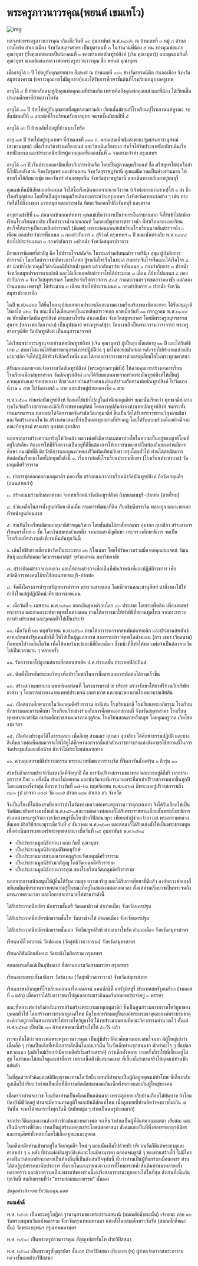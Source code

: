 # พระครูภาวนาวรคุณ(พยนต์  เขมเทโว)

![img](/images/master/_Master_Pawana.jpeg)

หลวงพ่อพระครูภาวนาวรคุณ เกิดเมื่อวันที่ ๑๙ กุมภาพันธ์ พ.ศ.๒๔๗๖ ณ บ้านเลขที่ ๓ หมู่ ๘ ตำบลบางโทรัด อำเภอเมือง จังหวัดสมุทรสาคร  เป็นบุตรคนที่ ๓ ในจำนวนพี่น้อง ๕ คน ของคุณพ่อแถบ  คุณาบุตร (ซึ่งคุณพ่อแถบเป็นน้องคนที่ ๑ ของท่านพ่อบัณฑูรย์สิงห์ (เจิม  คุณาบุตร))  และคุณแม่กิมลี้  คุณาบุตร นามเดิมของหลวงพ่อพระครูภาวนาวรคุณ ชื่อ พยนต์  คุณาบุตร

เมื่ออายุได้ ๖ ปี ไปอยู่กับคุณยายนาค  ยิ้มหงส์ ณ บ้านเลขที่ ๓๓๖ ข้างวัดธรรมนิมิต อำเภอเมือง จังหวัดสมุทรสงคราม (เพราะคุณยายไม่มีลูกชาย)และได้รับการศึกษาขั้นต้นที่โรงเรียนอนุบาลครูเทพ

อายุได้ ๙ ปี ย้ายกลับมาอยู่กับคุณพ่อคุณแม่ที่บ้านเกิด เพราะคิดถึงคุณพ่อคุณแม่ และพี่น้อง ได้เรียนชึ้นประถมศึกษาที่บ้านบางโทรัด

อายุได้ ๑๑ ปี ย้ายไปอยู่กับคุณยายที่สมุทรสงครามอีก เรียนชั้นมัธยมที่โรงเรียนปุโรทกานนท์บูรณะ จบชั้นมัธยมปีที่ ๓ และต่อที่โรงเรียนศรัทธาสมุทร จนจบชั้นมัธยมปีที่ ๕

อายุได้ ๑๖ ปี ย้ายกลับไปอยู่ที่บ้านบางโทรัด

อายุ ๑๗ ปี ย้ายไปอยู่กรุงเทพฯ ที่บ้านเลขที่ ๑๑๑ ก. ตลาดสมเด็จเชิงสะพานปฐมบรมราชานุสรณ์ (สะพานพุทธ) เพื่อเรียนวิชาช่างเครื่องยนต์ และวิชาเดินเรือทะเล สำเร็จได้รับประกาศนียบัตรเดินเรือชายฝั่งทะเล และประกาศนียบัตรผู้ควบคุมเครื่องกลชั้นที่ ๑ จากกรมเจ้าท่า กรุงเทพฯ

อายุได้ ๑๘ ปี เริ่มประกอบอาชีพเกี่ยวกับการเดินเรือ โดยเป็นผู้ควบคุมเรือยนต์ ชื่อ ศรีสมุทรได้นำเรือลำนี้ไปถึงหลังสวน จังหวัดชุมพร และบ้านดอน จังหวัดสุราษฎร์ธานี คุณแม่มีความเป็นห่วงท่านมาก ให้ขายเรือให้กับนายชุ่ม ทองจันทร์ อำเภอพุนพิน จังหวัดสุราษฎร์ธานี และเดินทางกลับมาอยู่ธนบุรี

คุณแม่เห็นมีนิสัยชอบเดินทะเล จึงได้ซื้อเรือเดินทะเลจากนายกังวาน (เจ้าพ่อบางนกแขวก)ให้ ๑ ลำ ชื่อเรือศรีบุญล้อม โดยให้เป็นผู้ควบคุมเรือเดินทะเลระหว่างกรุงเทพฯ ถึงจังหวัดชายทะเลต่าง ๆ เช่น ทางทิศใต้ไปถึงสงขลา เกาะสมุย และเกาะพงัน ทิศตะวันออกไปถึงจันทบุรี และตราด

อายุย่างเข้าปีที่ ๒๐ ก่อนจะเข้าเกณฑ์ทหาร คุณแม่เห็นว่าการเป็นทหารนั้นลำบากมาก จึงให้เข้าไปสมัครเรียนโรงเรียนนายสิบ เป็นตำรวจน้ำนอกเกณฑ์ ในกองบัญชาการตำรวจน้ำ ที่ท่าเรือคลองเตยเรียนสำเร็จได้บรรจุเป็นนายสิบตำรวจตรี (พิเศษ) เพราะก่อนเกณฑ์เข้าเรียนโรงเรียนนายสิบตำรวจน้ำ ๖ เดือน ออกประจำการที่แผนก ๓ กองกำกับการ ๓ สุริวงศ์ กรุงเทพฯ ๑ ปี ขณะนั้นตรงกับ พ.ศ.๒๔๙๔ ย้ายไปประจำแผนก ๑ กองกำกับการ ๓ปากน้ำ จังหวัดสมุทรปราการ

มีรายการพิเศษที่สำคัญ คือ ไปปราบโจรสลัดจีน ในทะเลร่วมกับพลตำรวจตรีนิจ  สุขุม ผู้บังคับการตำรวจน้ำ โดยเรือตำรวจชาติตระการโกศล สู้รบกับโจรจีนในทะเล สามารถจับโจรจีนและได้เรือโจร ๔ ลำ นำเข้าไปควบคุมไว้ดำเนินคดีที่ปากน้ำชุมพร แล้วกลับมาประจำที่แผนก ๑ กองกำกับการ ๓ ปากน้ำ จังหวัดสมุทปราการตามปกติ และได้เลื่อนยศสิบตำรวจโทได้ประมาณ ๓ เดือน ก็ย้ายไปแผนก ๔ กองกำกับการ ๑ จังหวัดสมุทรสาคร โดยประจำเรือตรวจการ ๕๐๕ ลาดตะเวนตรวจเขตอ่าวมหาชัย แม่กลอง บ้านแหลม เพชรบุรี ได้ประมาณ ๘ เดือน ย้ายไปประจำแผนก ๑ กองกำกับการ ๓ ปากน้ำ จังหวัดสมุทรปราการอีก

ในปี พ.ศ.๒๔๙๙ ได้ยื่นใบลาอุปสมบทตามประเพณีและตามความเรียกร้องของบิดามารดา ได้รับอนุญาติให้ลาได้ ๑๒๐ วัน ขณะนั้นได้เลื่อนยศเป็นนายสิบตำรวจเอก บวชเมื่อวันที่ ๑๑ กรกฎาคม ฑ.ศ.๒๔๙๙ ณ พัทธสีมาวัดบัณฑูรย์สิงห์ ตำบลบางโทรัด อำเภอเมือง จังหวัดสมุทรสาคร โดยมีพระครูสมุทรธรรมสุนทร (หลวงพ่อวัดกาหลง) เป็นอุปชฌาย์ พระครูหงส์สุธา วัดบางพลี เป็นพระกรรมวาจาจารย์ พระครูสาครวุฒิชัย วัดบัณฑูรสิงห์ เป็นอนุสาวนาจารย์

ได้เรียนพระกรรมฐานจากท่านพ่อบัณฑูรย์สิงห์ (เจิม  คุณาบุตร) ผู้เป็นลุง ตั้งแต่อายุ ๑๑ ปี และได้รับอิธิบาท ๔ ต่อมาไม่นานได้รับธรรมานุสรณ์การปฏิบัติย่อ ๆ มาไม่ค่อยสม่ำเสมอ หลังจากไปทำงานแล้วกลับมาบวชอีก จึงได้ปฏิบัติจริงจังอีกครั้งหนึ่ง และได้ลาออกจากราชการด้วยเหตุเลื่อมใสในพระพุทธศาสนา

ด้รับมอบหมายจากเจ้าอาวาสวัดบัณฑูรย์สิงห์ (พระครูสาครวุฒิชัย) ให้ควบคุมการสร้างอาคารเรียนโรงเรียนเมืองสมุทรสาคร วัดบัณฑูรย์สิงห์ และได้รับมอบหมายจากท่านพ่อบัณฑูรย์สิงห์ให้เป็นผู้ควบคุมช่างและจ่ายค่าแรงงา ชักชวนชาวบ้านสร้างถนนเดินเท้าร่วมกับท่านพ่อบัณฑูรย์สิงห์ ไปวัดบางน้ำวน ๑ สาย ไปวัดบางพลี ๑ สาย และเข้าหมู่บ้านคลองซื่อ ๑ สาย

พ.ศ.๒๕๐๑ ท่านพ่อบัณฑูรย์สิงห์ นิมนต์ให้เข้าไปอยู่ในสำนักเกตุมดีย์ฯ ขณะนั้นเรียกว่า พุทธเจดีย์กลางทุ่งเริ่มจัดปริวาสกรรมและดิถีปริวาสของคฤหัสถ์ โดยการอุปถัมภ์ของท่านพ่อบัณฑูรย์สิงห์ จนกระทั่งท่านมรณกรรม หลวงพ่อได้จัดการขอจัดสำนักวัดเกตุมวดีย์ ขึ้นเป็นวัดได้รับพระราชทานวิสุงคามสีมา และจัดสร้างถนนในวัด สร้างเสนาสนะที่จำเป็นและทุกอย่างที่ปรากฎ โดยได้รับความร่วมมืออย่างดีจากคณะภิกษุสงฆ์ สามเณร อุบาสก อุบาสิกา

นอกจากการสร้างความเจริญให้วัดแล้ว หลวงพ่อยังมีความเมตตาห่วงใยในความเป็นอยู่ของญาติโยมที่อยู่ใกล้เคียง ต้องการให้มีชีวิตความเป็นอยู่ที่ดีขึ้นต้องการให้เยาวชนของชาติในท้องถิ่นของท่านมีการศึกษา อนามัยที่ดี มีสวัสดิการและคุณภาพของชีวิตทัดเทียมกับชาวกรุงโดยทั่วไป ท่านได้ดำเนินการติดต่อกันเรื่อยมาโดยไม่หยุดยั้งดังนี้
๑. เริ่มการก่อตั้งโรงเรียนประถมศึกษา (โรงเรียนประชาบาล) วัดเกตุมดีศรีวราราม

๒. ทำการขุดลอกคลองเกตุมวดีฯ คลองซื่อ สร้างถนนจากท่าเรือหน้าวัดบัณฑูรย์สิงห์ ถึงวัดเกตุมดีฯ (ถนนสายเก่า)

๓. สร้างถนนร่วมกับสภาตำบล จากท่าเรือหน้าวัดบัณฑูรย์สิงห์ ถึงถนนธนบุรี-ปากท่อ (สายใหม่)

๔. ช่วยเหลือในการตั้งศูนย์พัฒนาดินเค็ม กรมการพัฒนาที่ดิน กับอธิบดีบรรเจิด  พลางกูล และนายกมล หัวหน้าศูนย์คนแรก

๕. ขอเปิดโรงเรียนมัธยมเกตุมวดีย์วรคุณวิทยา โดยขั้นต้นได้อาศัยหอเณร อุบาสก อุบาสิกา สร้างอาคารเรียนทรงไทย ๓ ชั้น โดยเงินสมทบส่วนหนึ่ง
จากกรมสามัญศึกษา กระทรวงศึกษาธิการ จนเป็นโรงเรียนที่สง่างามดังที่เราเห็นกันทุกวันนี้

๖. เดินไฟฟ้าสายเดี่ยวเข้าวัดเป็นระยะทาง ๑๒ กิโลเมตร โดยได้รับความร่วมมือจากคุณสมเจตน์  วัฒนสินธุ์ และนิสิตคณะวิศวกรรมศาสตร์ จุฬาลงกรณ
มหาวิทยาลัย

๗. สร้างป้อมตำรวจทางหลวง มอบให้กรมตำรวจเพื่อเป็นที่พักเจ้าหน้าที่และปฏิบัติราชการ เพื่อสวัสดิการของคนใช้รถใช้ถนนสายธนบุรี-ปากท่อ

๘. จัดตั้งโครงการบำรุงขวัญทหารตำรวจ ตระเวนชายแดน โดยชักชวนคณะสานุศิษย์ นำสิ่งของไปให้กำลังใจแก่ผู้ปฏิบัติหน้าที่ราชการชายแดน

๙. เมื่อวันที่ ๒ เมษายน พ.ศ.๒๕๑๙ ออกเดินธุดงค์รอบโลก ๔๐ ประเทศ โดยทางพื้นดิน เพื่อเผยแพร่พระธรรม และสงเคราะห์ชาวพุทธในต่างแดน
ท่านได้อาราธนาให้ทำพิธีที่สถานทูตไทย จากกระทรวงการต่างประเทศ และบุคคลทั่วไปเป็นประจำ

๑๐. เมื่อวันที่ ๒๒ พฤศจิกายน พ.ศ.๒๕๒๑ ท่านได้อาราธนาจากสหพันธ์คาทอลิก และประธานสหพันธ์คาทอลิกแห่งรัฐแคนซัสซิตี้ ให้ไปเป็นผู้ดูแลอบรม
สงเคราะห์ชาวพุทธในต่างแดน (ลาว เขมร เวียดนาม) ที่อพยพไปจากอินโดจีน เพื่อให้หายว้าเหว่และมีที่ยึดเหนี่ยว ซึ่งหน้าที่นี้ทำให้หลวงพ่อจำเป็นต้องจากวัดไปเป็นเวลานาน ๆ หลายครั้ง

๑๑. รับอารธนาไปดูงานสถานที่อดยาเสพติด ป.ต.ฟาวเดชั่น ประเทศฟิลิปปินส์

๑๒. ติดตั้งโทรศัพย์ระบบวิทยุ เพื่อประโยชน์ในการสื่อสารและการติดต่อได้รวดเร็วขึ้น

๑๓. สร้างสถานพยาบาล แพทย์เคลท่อนที่ โครงการพระช่วย บริการ ตรวจรักษาให้ยาฟรีร่วมกับบริษัทยาต่าง ๆ โดยการนำของนายแพทย์ประพจน์ เภตรากาศ และคณะพยาบาลโรงพยาบาลเสิศสิน

๑๔. เปิดสถานศึกษาภายในวัดเกตุมดีศรีวราราม อาทิเช่น โรงเรียนบาลี โรงเรียนพระอภิธรรม โรงเรียนนักธรรมและธรรมศึกษา โรงเรียนวิชาช่างร่วมกับการศึกษานอกสถานที่ จังหวัดสมุทรสาคร โรงเรียนพุทธศาสนาสาธิต อบรมเด็กบวชสามเณรภาคฤดูร้อน โรงเรียนสอนภาษอังกฤษ โดยคุณครูวาด เกิดโชคงาม ฯลฯ

๑๕. เปิดห้องประชุมวีดีโอธรรมสภา เพื่อภิกษุ สามเณร อุบาสก อุบาสิกา ได้ศึกษาธรรมปฏิบัติ และบางสิ่งที่หลวงพ่อเห็นสมควรจะให้ได้ดูได้ศึกษานอกจากนี้แล้วส่วนราชการบางแห่งยังมาขอใช้สถานที่ในการจัดประชุมสัมมนาอีกด้วย นับว่าได้ประโยชน์หลายทาง

๑๖. ควบคุมอบรมพิธีปรวาสกรรม พระหน่วยพัฒนาการทางจิต ที่จิตภาวันตั้งแต่รุ่น ๑ ถึงรุ่น ๑๐

สำหรับกิจกรรมประจำวันของวัดที่จัดทุกปี คือ การจัดปริวาสกรรมของพระ และการอยู่ดิถีปริวาสกรรมฆราวาส ปีละ ๒ ครั้งนั้น ทำมาไม่เคยขาด และนับวันจะเพิ่มจำนวนพระที่มาเข้าปริวาสกรรมมากขึ้นทุกปี โดยเฉพาะครั้งล่าสุด คือระหว่างวันที่ ๑๗-๒๖ พฤศจิกายน พ.ศ.๒๕๒๗ มีพระมาอยู่ปริวาสกรรมถึง ๘๔๑ รูป มาจาก ๓๘๗ วัด ๓๓๗ ตำบล ๑๘๙ อำเภอ ๕๖ จังหวัด

จึงเป็นเรื่องที่ไม่ต้องสงสัยเลยว่าทำไมวัดของหลวงพ่อพระครูภาวนาวรคุณของเรา จึงได้รับเลือกให้เป็นวัดพัฒนาตัวอย่างมาตั้งแต่ พ.ศ.๒๕๒๑และองค์หลวงพ่อเองก็ได้รับพระราชทานเลื่อนชั้นพระสังฆาธิการ ตำแหน่งพระครูเจ้าอาวาสวัดราษฎร์ชั้นโท ฝ่ายวิปัสสนาธุระ เทียบเท่าผู้ช่วยเจ้าอาวาส
พระอารามหลวงชั้นเอก ฝ่ายวิปัสสนาธุระเมื่อวันที่ ๕ ธันวาคม พ.ศ.๒๕๑๘ และต่อมาก็ได้รับแต่งตั้งให้เป็นพระธรรมทูต เพื่อดำเนินการเผยแพร่พระพุทธศาสนา เมื่อวันที่ ๒๕ กุมภาพันธ์ พ.ศ.๒๕๒๔

- เป็นประธานมูลนิธิภาวนา  แถบ  กิมลี้   คุณาบุตร
- เป็นประธานมูลนิธิเกตุมดีชีพอนุรักษ์
- เป็นประธานบวชสามเณรภาคฤดูร้อนวัดเกตุมดีศรีวราราม
- เป็นประธานมูลนิธิร่วมกตัญญู ใกล้วัดเกตุมดีศรีวราราม
- เป็นประธานมูลนิธิภาวนาวรคุณ ของโรงเรียนวัดเกตุมดีศรีวราราม

นอกจากการสนับสนุนให้ผู้อื่นได้รับความสุข ความเจริญ และได้รับการศึกษาที่ดีแล้ว องค์หลวงพ่อเองก็ขยันหมั่นเพียรขวนขวายหาความรู้ในขณะที่อยู่ในสมณเพศตลอดเวลา ตั้งแต่ท่านเริ่มบวชเป็นพระจนถึงมรณภาพตามเวลา และโอกาสจะอำนวยให้ท่านทำดังนี้

ได้รับประกาศนียบัตร นักธรรมชั้นตรี วัดเดชาติวงศ์ อำเภอเมือง จังหวัดนครปฐม

ได้รับประกาศนียบัตรนักธรรมชั้นโท วัดบางช้างใต้ อำเภอเมือง จังหวัดนครปฐม

ได้รับประกาศนียบัตรนักธรรมชั้นเอก วัดบัณฑูรย์สิงห์ ตำบลบางโทรัด อำเภอเมือง จังหวัดสมุทรสาคร

เรียนบาลีไวยากรณ์ วัดช่องลม (วัดสุทธิวาตวราราม) จังหวัดสมุทรสาคร

เรียนอภิธัมมัตถสังคหะ วัดระฆังโฆสิตาราม กรุงเทพฯ

สอนอบรมตั้งแต่เป็นอุปัชฌาย์ ที่สถานอบรมวัดสามพระยา กรุงเทพฯ

เรียนอบรมพระสังฆาธิการ วัดช่องลม (วัดสุทธิวาตวราราม) จังหวัดสมุทรสาคร

เรียนภาษาอังกฤษที่โรงเรียนคอนนารี่คอลเลจน์ แคนซัสซิตี้ มลรัฐมิสซูรี่ ประเทศสหรัฐอเมริกา (จบคอสที่ ๑ แล้ว)
เมื่อคราวได้รับอาราธนาไปดูแลอบรมชาวอินดดจีนอพยพประจำอยู่ ๑ พรรษา

ขณะที่หลวงพ่อกำลังดำเนินการเสริมสร้างพระบรมธาตุเกตุมวดีย์ ซึ่งเป็นศูนย์รวมการกราบไหว้บูชาของบุคคลทั่วไป โดยสร้างพระบรมธาตูองค์ใหม่ มีอุโบสถพร้อมอยู่ในองค์พระบรมธาตุและองค์พระบรมธาตุองค์เก่าอยู่ภายในสามารถเข้าไปกราบไหว้บูชาได้ ใช้งบประมาณตามที่คณะวิศวกรรมคำนวณไว้ ตั้งแต่ พ.ศ.๒๕๒๕ เป็นเงิน ๓๐ ล้านเศษคณะนี้สร้างไปได้ ๕๐% แล้ว

เราจะเห็นได้ว่า หลวงพ่อพระครูภาวนาวรคุณ เป็นผู้มีประวัติน่าศึกษาและน่าสนใจมาก มีผู้ใหญ่เล่าว่า เมื่อเล็ก ๆ ท่านเป็นเด็กที่เหนือกว่าเด็กอื่นในละแวกนั้น ในวัยเด็กท่านซุกซนมาก มักทำอะไร ๆ ที่แปลกแหวกแนว (สมัยใหม่เรียกว่ามีความคิดริเริ่มสร้างสรรค์)
กว่าเด็กทั้งหลาย บางครั้งก็ทำให้พี่เลี้ยงอยู่ไม่สุข ในทำนองไม่สนใจดูแลเท่าที่ควร เพราะเนื้อตัวมีแต่บาดแผล พี่เลี้ยงก็เล่าตามจริงให้คุณแม่ท่านฟังแต่แล้ว

ในที่สุดด้วยหัวคิดและสติปัญญาของท่านในวัยนั้น แทนที่ท่านจะเป็นผู้ผิดถูกคุณแม่ทำโทษ พี่เลี้ยงกลับถูกเอ็ดไป เรียกว่าท่านเป็นเด็กที่มีความคิดเฉียบแหลมเกินเด็กทั้งหลายและเกินผู้ใหญ่บางคน

เมื่อคราวท่านจะบวช โยมบิดาท่านเป็นเดือดเป็นแค้นมาก เพราะลูกชายกลับบ้านเกือบไม่ทันบวช ถ้าโยมบิดายังมีชีวิตอยู่ ท่านจะมีความภาคภูมิใจและยินดีสักแค่ไหน เมื่อลูกชายที่ท่านคิดว่าคงบวชไม่เกิน ๗ วันนั้น จะมาได้จนกระทั่งทุกวันนี้ (สมัยหนุ่ม ๆ ท่่านเป็นคนรูปงามมาก)

จากประวัติและผลงานดังกล่าวข้างต้นของหลวงพ่อ จะเห็นว่าท่านเป็นผู้ที่มีแต่ความเมตตา เสียสละ และเป็นนักสร้างที่ยิ่งยง ท่านเป็นผู้สร้างแต่คุณประโยชน์ต่อศาสนา สังคมและเป็นที่พึ่งต่อบรรดาญาติมิตร และสานุศิษย์ทั้งหลายโดยไม่เลือกฐานะและบุคคล

ในอดีตสมัยท่านเข้ามาอยู่ในวัดเกตุมดีฯ ใหม่ ๆ ตอนนั้นเต็มไปด้วยป่า บริเวณวัดก็มีแต่พระธาตุและศาลาเก่า ๆ ๑ หลัง ที่ท่านพ่อบัณฑูรย์สิงห์และโยมบิดามารดา ตลอดจนญาติ ๆ ของท่านสร้างไว้ ไม่มีใครคาดฝันว่าต่อมาป่าจะกลายเป็นท้องถิ่นที่เป็นดังเช่นปัจจุบันนี้ นับว่าท่านเป็นผู้้ที่แกร่งเหมือนเพชร
ท่านได้ต่อสู้อุปสรรคมานับประการ ทั้งภายในและภายนอกวงการที่โหมกระหน่ำซ้ำเติมท่านมาหลายครั้งหลายคราว และด้วยความเป็นเพชรแท้ของท่านนี้เองจึงสามารถชนะทุกอย่างได้ในที่สุด ดังเช่นที่เห็นกันทุกวันนี้ สมกับธรรมที่ว่า "ธรรมย่อมชนะอธรรม" นั้นเอง

*ข้อมูลอ้างอิงจากเว็บวัดเกตุม.คอม*

**สมณศักดิ์**

พ.ศ. ๒๕๐๖ เป็นพระครูใบฎีกา ฐานานุกรมของพระธรรมเสนานี (สมณศักดิ์ขณะนั้น)  เจ้าคณะ ภาค ๑๒  วัดพระเชตุพนวิมลมังคลาราม จังหวัดกรุงเทพมหานคร แต่งตั้งโดยสมเด็จพระวันรัต (สมณศักดิ์ขณะนั้น)  วัดพระเชตุพนฯ กรุงเทพมหานคร

พ.ศ. ๒๕๑๔ เป็นพระครูภาวนาวรคุณ สัญญาบัตรชั้นโท ฝ่ายวิปัสสนา

พ.ศ. ๒๕๑๘ เป็นพระครูสัญญาบัตร ชั้นเอก ฝ่ายวิปัสสนา เทียบเท่า (ท) ผู้ช่วยเจ้าอาวาสพระอารามหลวงชั้นเอกฝ่ายวิปัสสนา
